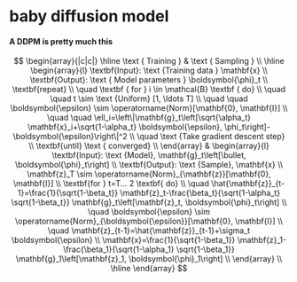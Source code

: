 # baby diffusion model

#### A DDPM is pretty much this

$$
\begin{array}{|c|c|}
\hline \text { Training } & \text { Sampling } \\
\hline \begin{array}{l}
\textbf{Input}: \text {Training data } \mathbf{x} \\
\textbf{Output}: \text { Model parameters } \boldsymbol{\phi}_t \\
\textbf{repeat} \\
\quad  \textbf { for } i \in \mathcal{B} \textbf { do} \\
\quad \quad t \sim \text {Uniform} [1, \ldots T] \\
\quad \quad \boldsymbol{\epsilon} \sim \operatorname{Norm}[\mathbf{0}, \mathbf{I}] \\
\quad \quad \ell_i=\left\|\mathbf{g}_t\left[\sqrt{\alpha_t} \mathbf{x}_i+\sqrt{1-\alpha_t} \boldsymbol{\epsilon}, \phi_t\right]-\boldsymbol{\epsilon}\right\|^2 \\
\quad \text {Take gradient descent step} \\
\textbf{until} \text { converged} \\
\end{array} & \begin{array}{l}
\textbf{Input}: \text {Model}, \mathbf{g}_t\left[\bullet, \boldsymbol{\phi}_t\right] \\
\textbf{Output}: \text {Sample}, \mathbf{x} \\
\mathbf{z}_T \sim \operatorname{Norm}_{\mathbf{z}}[\mathbf{0}, \mathbf{I}] \\
\textbf{for } t=T... 2 \textbf{ do} \\
\quad \hat{\mathbf{z}}_{t-1}=\frac{1}{\sqrt{1-\beta_t}} \mathbf{z}_t-\frac{\beta_t}{\sqrt{1-\alpha_t} \sqrt{1-\beta_t}} \mathbf{g}_t\left[\mathbf{z}_t, \boldsymbol{\phi}_t\right] \\
\quad \boldsymbol{\epsilon} \sim \operatorname{Norm}_{\boldsymbol{\epsilon}}[\mathbf{0}, \mathbf{I}] \\
\quad \mathbf{z}_{t-1}=\hat{\mathbf{z}}_{t-1}+\sigma_t \boldsymbol{\epsilon} \\
\mathbf{x}=\frac{1}{\sqrt{1-\beta_1}} \mathbf{z}_1-\frac{\beta_1}{\sqrt{1-\alpha_1} \sqrt{1-\beta_1}} \mathbf{g}_1\left[\mathbf{z}_1, \boldsymbol{\phi}_1\right] \\
\end{array} \\
\hline
\end{array}
$$